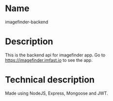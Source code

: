 # Name
imagefinder-backend

# Description

This is the backend api for imagefinder app. 
Go to https://imagefinder.imfast.io to see the app.

# Technical description

Made using NodeJS, Express, Mongoose and JWT.
